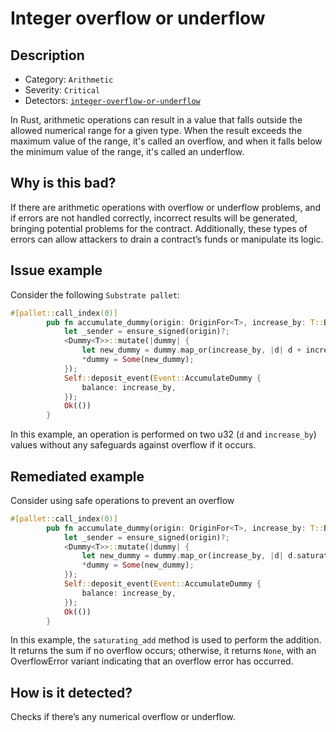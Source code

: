 # Integer overflow or underflow

## Description

- Category: `Arithmetic`
- Severity: `Critical`
- Detectors: [`integer-overflow-or-underflow`](https://github.com/CoinFabrik/scout-audit/blob/main/detectors/substrate-pallets/integer-overflow-or-underflow/src/lib.rs)

In Rust, arithmetic operations can result in a value that falls outside the allowed numerical range for a given type. When the result exceeds the maximum value of the range, it's called an overflow, and when it falls below the minimum value of the range, it's called an underflow.

## Why is this bad?

If there are arithmetic operations with overflow or underflow problems, and if errors are not handled correctly, incorrect results will be generated, bringing potential problems for the contract. Additionally, these types of errors can allow attackers to drain a contract’s funds or manipulate its logic.

## Issue example

Consider the following `Substrate pallet`:

```rust
#[pallet::call_index(0)]
        pub fn accumulate_dummy(origin: OriginFor<T>, increase_by: T::Balance) -> DispatchResult {
            let _sender = ensure_signed(origin)?;
            <Dummy<T>>::mutate(|dummy| {
                let new_dummy = dummy.map_or(increase_by, |d| d + increase_by);
                *dummy = Some(new_dummy);
            });
            Self::deposit_event(Event::AccumulateDummy {
                balance: increase_by,
            });
            Ok(())
        }
```

In this example, an operation is performed on two u32 (`d` and `increase_by`) values without any safeguards against overflow if it occurs.

## Remediated example

Consider using safe operations to prevent an overflow

```rust
#[pallet::call_index(0)]
        pub fn accumulate_dummy(origin: OriginFor<T>, increase_by: T::Balance) -> DispatchResult {
            let _sender = ensure_signed(origin)?;
            <Dummy<T>>::mutate(|dummy| {
                let new_dummy = dummy.map_or(increase_by, |d| d.saturating_add(increase_by));
                *dummy = Some(new_dummy);
            });
            Self::deposit_event(Event::AccumulateDummy {
                balance: increase_by,
            });
            Ok(())
        }
```

In this example, the `saturating_add` method is used to perform the addition. It returns the sum if no overflow occurs; otherwise, it returns `None`, with an OverflowError variant indicating that an overflow error has occurred.

## How is it detected?

Checks if there’s any numerical overflow or underflow.
